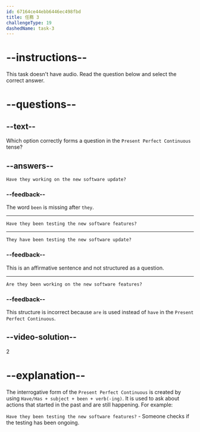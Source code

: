 ```yaml
---
id: 67164ce44ebb6446ec498fbd
title: 任務 3
challengeType: 19
dashedName: task-3
---
```


# --instructions--

This task doesn't have audio. Read the question below and select the correct answer.

# --questions--

## --text--

Which option correctly forms a question in the `Present Perfect Continuous` tense?

## --answers--

`Have they working on the new software update?`

### --feedback--

The word `been` is missing after `they`.

---

`Have they been testing the new software features?`

---

`They have been testing the new software update?`

### --feedback--

This is an affirmative sentence and not structured as a question.

---

`Are they been working on the new software features?`

### --feedback--

This structure is incorrect because `are` is used instead of `have` in the `Present Perfect Continuous`.

## --video-solution--

2

# --explanation--

The interrogative form of the `Present Perfect Continuous` is created by using `Have/Has + subject + been + verb(-ing)`. It is used to ask about actions that started in the past and are still happening. For example:

`Have they been testing the new software features?` - Someone checks if the testing has been ongoing.
